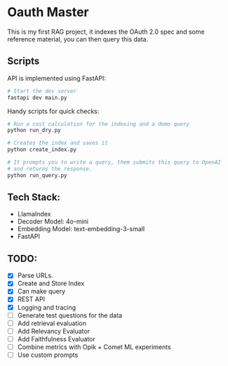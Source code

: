 # Oauth Master

This is my first RAG project, it indexes the OAuth 2.0 spec and some reference material, you can then query this data.

## Scripts

API is implemented using FastAPI:
```bash
# Start the dev server
fastapi dev main.py
```

Handy scripts for quick checks:
```bash
# Run a cost calculation for the indexing and a demo query
python run_dry.py

# Creates the index and saves it
python create_index.py

# It prompts you to write a query, them submits this query to OpenAI
# and returns the response.
python run_query.py
```

## Tech Stack:

- LlamaIndex
- Decoder Model: 4o-mini
- Embedding Model: text-embedding-3-small
- FastAPI

## TODO:

- [X] Parse URLs.
- [X] Create and Store Index
- [X] Can make query
- [X] REST API
- [X] Logging and tracing
- [ ] Generate test questions for the data
- [ ] Add retrieval evaluation
- [ ] Add Relevancy Evaluator
- [ ] Add Faithfulness Evaluator
- [ ] Combine metrics with Opik + Comet ML experiments
- [ ] Use custom prompts
